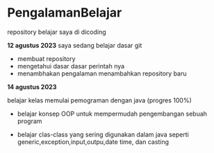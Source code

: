 # PengalamanBelajar
repository belajar saya di dicoding

**12 agustus 2023**
saya sedang belajar dasar git
- membuat repository
- mengetahui dasar dasar perintah nya
- menambhakan pengalaman menambahkan repository baru
  
**14 agustus 2023**

belajar kelas memulai pemograman dengan java (progres 100%)

* belajar konsep OOP untuk mempermudah pengembangan sebuah program

* belajar clas-class yang sering digunakan dalam java seperti generic,exception,input,outpu,date time, dan casting
